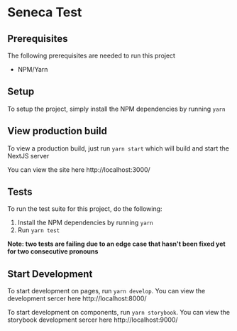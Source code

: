 # Seneca Test

## Prerequisites

The following prerequisites are needed to run this project

- NPM/Yarn

## Setup

To setup the project, simply install the NPM dependencies by running `yarn`

## View production build

To view a production build, just run `yarn start` which will build and start the NextJS server

You can view the site here http://localhost:3000/

## Tests

To run the test suite for this project, do the following:

1. Install the NPM dependencies by running `yarn`
2. Run `yarn test`

**Note: two tests are failing due to an edge case that hasn't been fixed yet for two consecutive pronouns**

## Start Development

To start development on pages, run `yarn develop`. You can view the development sercer here http://localhost:8000/

To start development on components, run `yarn storybook`. You can view the storybook development sercer here http://localhost:9000/
